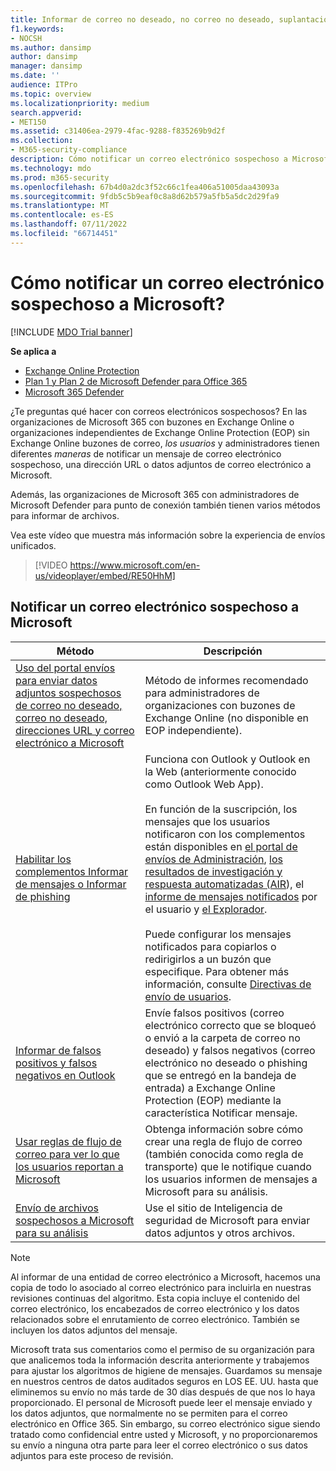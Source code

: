 ```yaml
---
title: Informar de correo no deseado, no correo no deseado, suplantación de identidad (phishing) y correos electrónicos sospechosos a Microsoft
f1.keywords:
- NOCSH
ms.author: dansimp
author: dansimp
manager: dansimp
ms.date: ''
audience: ITPro
ms.topic: overview
ms.localizationpriority: medium
search.appverid:
- MET150
ms.assetid: c31406ea-2979-4fac-9288-f835269b9d2f
ms.collection:
- M365-security-compliance
description: Cómo notificar un correo electrónico sospechoso a Microsoft? Informe de mensajes, direcciones URL y datos adjuntos de correo electrónico a Microsoft para su análisis. Aprenda a notificar correos electrónicos no deseados y correos electrónicos de suplantación de identidad (phishing).
ms.technology: mdo
ms.prod: m365-security
ms.openlocfilehash: 67b4d0a2dc3f52c66c1fea406a51005daa43093a
ms.sourcegitcommit: 9fdb5c5b9eaf0c8a8d62b579a5fb5a5dc2d29fa9
ms.translationtype: MT
ms.contentlocale: es-ES
ms.lasthandoff: 07/11/2022
ms.locfileid: "66714451"
---
```

# <a name="how-do-i-report-a-suspicious-email-to-microsoft"></a>Cómo notificar un correo electrónico sospechoso a Microsoft?

[!INCLUDE [MDO Trial banner](../includes/mdo-trial-banner.md)]

**Se aplica a**
- [Exchange Online Protection](exchange-online-protection-overview.md)
- [Plan 1 y Plan 2 de Microsoft Defender para Office 365](defender-for-office-365.md)
- [Microsoft 365 Defender](../defender/microsoft-365-defender.md)

¿Te preguntas qué hacer con correos electrónicos sospechosos? En las organizaciones de Microsoft 365 con buzones en Exchange Online o organizaciones independientes de Exchange Online Protection (EOP) sin Exchange Online buzones de correo, *los usuarios* y administradores tienen diferentes *maneras* de notificar un mensaje de correo electrónico sospechoso, una dirección URL o datos adjuntos de correo electrónico a Microsoft.

Además, las organizaciones de Microsoft 365 con administradores de Microsoft Defender para punto de conexión también tienen varios métodos para informar de archivos.

Vea este vídeo que muestra más información sobre la experiencia de envíos unificados.
> [!VIDEO https://www.microsoft.com/en-us/videoplayer/embed/RE50HhM]

## <a name="report-a-suspicious-email-to-microsoft"></a>Notificar un correo electrónico sospechoso a Microsoft

|Método|Descripción|
|---|---|
|[Uso del portal envíos para enviar datos adjuntos sospechosos de correo no deseado, correo no deseado, direcciones URL y correo electrónico a Microsoft](admin-submission.md)|Método de informes recomendado para administradores de organizaciones con buzones de Exchange Online (no disponible en EOP independiente).|
|[Habilitar los complementos Informar de mensajes o Informar de phishing](enable-the-report-message-add-in.md)|Funciona con Outlook y Outlook en la Web (anteriormente conocido como Outlook Web App). <br/><br/> En función de la suscripción, los mensajes que los usuarios notificaron con los complementos están disponibles en [el portal de envíos de Administración](admin-submission.md), [los resultados de investigación y respuesta automatizadas (AIR](air-view-investigation-results.md)), el [informe de mensajes notificados](view-email-security-reports.md#user-reported-messages-report) por el usuario y [el Explorador](threat-explorer-views.md#email--submissions). <br/><br/> Puede configurar los mensajes notificados para copiarlos o redirigirlos a un buzón que especifique. Para obtener más información, consulte [Directivas de envío de usuarios](user-submission.md).
|[Informar de falsos positivos y falsos negativos en Outlook](report-false-positives-and-false-negatives.md)|Envíe falsos positivos (correo electrónico correcto que se bloqueó o envió a la carpeta de correo no deseado) y falsos negativos (correo electrónico no deseado o phishing que se entregó en la bandeja de entrada) a Exchange Online Protection (EOP) mediante la característica Notificar mensaje.|
|[Usar reglas de flujo de correo para ver lo que los usuarios reportan a Microsoft](/exchange/security-and-compliance/mail-flow-rules/use-rules-to-see-what-users-are-reporting-to-microsoft)|Obtenga información sobre cómo crear una regla de flujo de correo (también conocida como regla de transporte) que le notifique cuando los usuarios informen de mensajes a Microsoft para su análisis.|
|[Envío de archivos sospechosos a Microsoft para su análisis](submitting-malware-and-non-malware-to-microsoft-for-analysis.md)|Use el sitio de Inteligencia de seguridad de Microsoft para enviar datos adjuntos y otros archivos.|

> [!NOTE]
> Al informar de una entidad de correo electrónico a Microsoft, hacemos una copia de todo lo asociado al correo electrónico para incluirla en nuestras revisiones continuas del algoritmo. Esta copia incluye el contenido del correo electrónico, los encabezados de correo electrónico y los datos relacionados sobre el enrutamiento de correo electrónico. También se incluyen los datos adjuntos del mensaje.
>
> Microsoft trata sus comentarios como el permiso de su organización para que analicemos toda la información descrita anteriormente y trabajemos para ajustar los algoritmos de higiene de mensajes. Guardamos su mensaje en nuestros centros de datos auditados seguros en LOS EE. UU. hasta que eliminemos su envío no más tarde de 30 días después de que nos lo haya proporcionado. El personal de Microsoft puede leer el mensaje enviado y los datos adjuntos, que normalmente no se permiten para el correo electrónico en Office 365. Sin embargo, su correo electrónico sigue siendo tratado como confidencial entre usted y Microsoft, y no proporcionaremos su envío a ninguna otra parte para leer el correo electrónico o sus datos adjuntos para este proceso de revisión.
